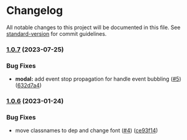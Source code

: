 # Changelog

All notable changes to this project will be documented in this file. See [standard-version](https://github.com/conventional-changelog/standard-version) for commit guidelines.

### [1.0.7](https://github.com/samudrajovanka/react-modern-modal/compare/v1.0.6...v1.0.7) (2023-07-25)


### Bug Fixes

* **modal:** add event stop propagation for handle event bubbling ([#5](https://github.com/samudrajovanka/react-modern-modal/issues/5)) ([632d7a4](https://github.com/samudrajovanka/react-modern-modal/commit/632d7a487b1c49a1bfa92d86f1cc9d63299d8f1c))

### [1.0.6](https://github.com/samudrajovanka/react-modern-modal/compare/v1.0.4...v1.0.6) (2023-01-24)


### Bug Fixes

* move classnames to dep and change font ([#4](https://github.com/samudrajovanka/react-modern-modal/issues/4)) ([ce93f14](https://github.com/samudrajovanka/react-modern-modal/commit/ce93f14dc6714d52f5b7fcdcc45fed2c05dadb04))
